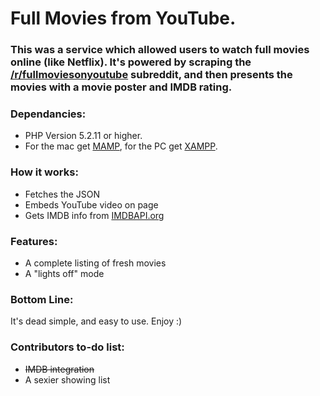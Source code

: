 # Full Movies from YouTube.

### This was a service which allowed users to watch full movies online (like Netflix). It's powered by scraping the [/r/fullmoviesonyoutube](https://www.reddit.com/r/fullmoviesonyoutube/) subreddit, and then presents the movies with a movie poster and IMDB rating.

### Dependancies:
- PHP Version 5.2.11 or higher. 
- For the mac get [MAMP](http://www.mamp.info/en/index.html), for the PC get [XAMPP](http://www.apachefriends.org/en/xampp.html).

### How it works:

- Fetches the JSON
- Embeds YouTube video on page
- Gets IMDB info from [IMDBAPI.org](http://imdbapi.org/)

### Features:

- A complete listing of fresh movies
- A "lights off" mode

### Bottom Line:

It's dead simple, and easy to use. Enjoy :)

### Contributors to-do list:

- <s> IMDB integration </s>
- A sexier showing list
